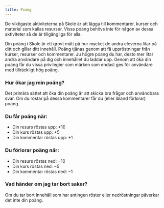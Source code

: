 ```yaml
---
title: Poäng
---
```


De viktigaste aktiviteterna på Skole är att lägga till kommentarer, kurser och material som kallas resurser. Vissa poäng behövs inte för någon av dessa aktiviteter så de är tillgängliga för alla.

Din poäng i Skole är ett grovt mått på hur mycket de andra eleverna litar på ditt och gillar ditt innehåll. Poäng tjänas genom att få uppröstningar från kurser, resurser och kommentarer. Ju högre poäng du har, desto mer litar andra användare på dig och innehållet du laddar upp. Genom att öka din poäng får du vissa privilegier som märken som endast ges för användare med tillräckligt hög poäng.

### Hur ökar jag min poäng?

Det primära sättet att öka din poäng är att skicka bra frågor och användbara svar. Om du röstar på dessa kommentarer får du (eller ibland förlorar) poäng.

### Du får poäng när:

- Din resurs röstas upp: +10
- Din kurs röstas upp: +5
- Din kommentar röstas upp: +1

### Du förlorar poäng när:

- Din resurs röstas ned: −10
- Din kurs röstas ned: −5
- Din kommentar röstas ned: −1

### Vad händer om jag tar bort saker?

Om du tar bort innehåll som har antingen röster eller nedröstningar påverkar det inte din poäng.
